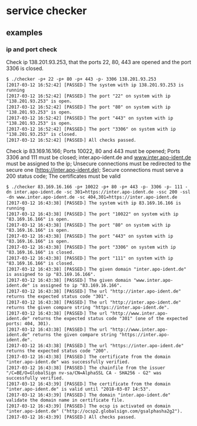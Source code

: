 # service checker

## examples

### ip and port check

Check ip 138.201.93.253, that the ports 22, 80, 443 are opened and the port 3306 is closed.

```
$ ./checker -p+ 22 -p+ 80 -p+ 443 -p- 3306 138.201.93.253
[2017-03-12 16:52:42] [PASSED‧] The system with ip 138.201.93.253 is running
[2017-03-12 16:52:42] [PASSED‧] The port "22" on system with ip "138.201.93.253" is open.
[2017-03-12 16:52:42] [PASSED‧] The port "80" on system with ip "138.201.93.253" is open.
[2017-03-12 16:52:42] [PASSED‧] The port "443" on system with ip "138.201.93.253" is open.
[2017-03-12 16:52:42] [PASSED‧] The port "3306" on system with ip "138.201.93.253" is closed.
[2017-03-12 16:52:42] [PASSED‧] All checks passed.
```

Check ip 83.169.16.166; Ports 10022, 80 and 443 must be opened; Ports 3306 and 111 must be closed; inter.apo-ident.de and www.inter.apo-ident.de must be assigned to the ip; Unsecure connections must be redirected to the secure one (https://inter.apo-ident.de); Secure connections must serve a 200 status code; The certificates must be valid

```
$ ./checker 83.169.16.166 -p+ 10022 -p+ 80 -p+ 443 -p- 3306 -p- 111 -dn inter.apo-ident.de -sc 301=https://inter.apo-ident.de -ssc 200 -ssl -dn www.inter.apo-ident.de -sc 404,301=https://inter.apo-ident.de
[2017-03-12 16:43:38] [PASSED‧] The system with ip 83.169.16.166 is running
[2017-03-12 16:43:38] [PASSED‧] The port "10022" on system with ip "83.169.16.166" is open.
[2017-03-12 16:43:38] [PASSED‧] The port "80" on system with ip "83.169.16.166" is open.
[2017-03-12 16:43:38] [PASSED‧] The port "443" on system with ip "83.169.16.166" is open.
[2017-03-12 16:43:38] [PASSED‧] The port "3306" on system with ip "83.169.16.166" is closed.
[2017-03-12 16:43:38] [PASSED‧] The port "111" on system with ip "83.169.16.166" is closed.
[2017-03-12 16:43:38] [PASSED‧] The given domain "inter.apo-ident.de" is assigned to ip "83.169.16.166".
[2017-03-12 16:43:38] [PASSED‧] The given domain "www.inter.apo-ident.de" is assigned to ip "83.169.16.166".
[2017-03-12 16:43:38] [PASSED‧] The url "http://inter.apo-ident.de" returns the expected status code "301".
[2017-03-12 16:43:38] [PASSED‧] The url "http://inter.apo-ident.de" returns the given compare string "https://inter.apo-ident.de".
[2017-03-12 16:43:38] [PASSED‧] The url "http://www.inter.apo-ident.de" returns the expected status code "301" (one of the expected ports: 404, 301).
[2017-03-12 16:43:38] [PASSED‧] The url "http://www.inter.apo-ident.de" returns the given compare string "https://inter.apo-ident.de".
[2017-03-12 16:43:38] [PASSED‧] The url "https://inter.apo-ident.de" returns the expected status code "200".
[2017-03-12 16:43:38] [PASSED‧] The certificate from the domain "inter.apo-ident.de" was successfully verified.
[2017-03-12 16:43:38] [PASSED‧] The chainfile from the issuer "/C=BE/O=GlobalSign nv-sa/CN=AlphaSSL CA - SHA256 - G2" was successfully verified.
[2017-03-12 16:43:39] [PASSED‧] The certificate from the domain "inter.apo-ident.de" is valid until "2018-03-07 14:53".
[2017-03-12 16:43:39] [PASSED‧] The domain "inter.apo-ident.de" validate the domain name in certificate file.
[2017-03-12 16:43:39] [PASSED‧] The ocsp is activated on domain "inter.apo-ident.de" ("http://ocsp2.globalsign.com/gsalphasha2g2").
[2017-03-12 16:43:39] [PASSED‧] All checks passed.
```
